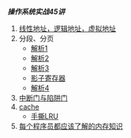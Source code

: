 ___操作系统实战45讲___      

1.  [线性地址，逻辑地址，虚拟地址](https://www.zhihu.com/question/29918252/answer/163114415)      
2.  分段、分页     
     + [解析1](https://blog.csdn.net/weixin_39763293/article/details/111291725)     
     + [解析2](https://www.cnblogs.com/kelamoyujuzhen/p/10555924.html)      
     + [解析3](https://segmentfault.com/a/1190000019974225)       
     + [影子寄存器](https://onestraw.github.io/linux/shadow-registers/)       
     + [解析4](https://book.51cto.com/art/202103/653938.htm)      
3.  [中断门与陷阱门](http://blog.chinaunix.net/uid-12307167-id-2946996.html)     
4.  [cache](https://blog.csdn.net/starter_____/article/details/97389110)        
    + [手撕LRU](https://segmentfault.com/a/1190000038714624)        
5.  [每个程序员都应该了解的内存知识](https://www.oschina.net/translate/what-every-programmer-should-know-about-cpu-cache-part2)       
